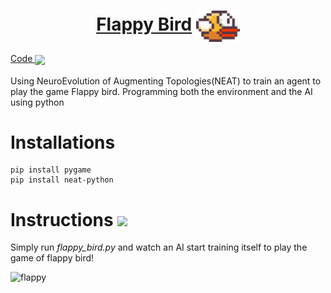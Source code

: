 <h1 align="center"> 
    <a href="https://rajathpi.github.io/flappy-bird/">Flappy Bird</a>  
    <img src="https://raw.githubusercontent.com/rajathpi/flappy-bird/main/imgs/bird1.png" width="70" align="center">
</h1>
<a href="https://raw.githubusercontent.com/rajathpi/flappy-bird/main/Flappy_bird.py">
  Code
  <img src="https://em-content.zobj.net/source/microsoft-teams/337/bird_1f426.png" width="50" align="center">
 </a><br><br>
Using NeuroEvolution of Augmenting Topologies(NEAT) to train an agent to play the game Flappy bird. Programming both the environment and the AI using python

# Installations
```
pip install pygame
pip install neat-python
```

# Instructions <img src="https://em-content.zobj.net/thumbs/160/docomo/205/baby-chick_1f424.png" width="50" align="center">
Simply run *flappy_bird.py* and watch an AI start training itself to play the game of flappy bird!


![flappy](https://user-images.githubusercontent.com/82278285/118827480-0a4afd00-b8da-11eb-949a-46023b36b7c6.gif)

